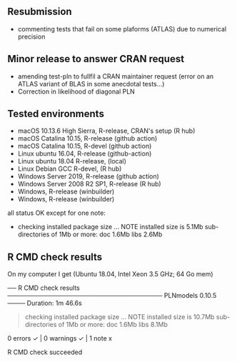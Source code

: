 
## Resubmission

* commenting tests that fail on some plaforms (ATLAS) due to numerical precision

## Minor release to answer CRAN request

* amending test-pln to fullfil a CRAN maintainer request 
  (error on an ATLAS variant of BLAS in some anecdotal tests...)
* Correction in likelihood of diagonal PLN

## Tested environments

- macOS 10.13.6 High Sierra, R-release, CRAN's setup (R hub)
- macOS Catalina 10.15, R-release (github action)
- macOS Catalina 10.15, R-devel (github action)
- Linux ubuntu 16.04, R-release (github-action)
- Linux ubuntu 18.04 R-release, (local)
- Linux Debian GCC  R-devel, (R hub)
- Windows Server 2019, R-release (github action)
- Windows Server 2008 R2 SP1, R-release  (R hub)
- Windows, R-release (winbuilder)
- Windows, R-release  (winbuilder)

all status OK except for one note:

* checking installed package size ... NOTE
  installed size is  5.1Mb
  sub-directories of 1Mb or more:
    doc    1.6Mb
    libs   2.6Mb

## R CMD check results

On my computer I get (Ubuntu 18.04, Intel Xeon 3.5 GHz; 64 Go mem)

── R CMD check results ─────────────────────────────────── PLNmodels 0.10.5 ────
Duration: 1m 46.6s

> checking installed package size ... NOTE
    installed size is 10.7Mb
    sub-directories of 1Mb or more:
      doc    1.6Mb
      libs   8.1Mb

0 errors ✓ | 0 warnings ✓ | 1 note x

R CMD check succeeded
